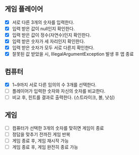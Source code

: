 ## 게임 플레이어
 - [x] 서로 다른 3개의 숫자를 입력한다.
 - [x] 입력 받은 값이 null인지 확인한다.
 - [x] 입력 받은 값이 정수(자연수)인지 확인한다.
 - [x] 입력 받은 숫자가 세 자리인지 확인한다.
 - [x] 입력 받은 숫자가 모두 서로 다른지 확인한다.
 - [x] 잘못된 값 받았을 시, IllegalArgumentException 발생 후 앱 종료

## 컴퓨터
 - [x] 1~9까지 서로 다른 임의의 수 3개를 선택한다.
 - [ ] 플레이어가 입력한 숫자와 자신의 숫자를 비교한다.
 - [ ] 비교 후, 힌트를 결과로 출력한다. (스트라이크, 볼, 낫싱)

## 게임
 - [ ] 컴퓨터가 선택한 3개의 숫자를 맞히면 게임이 종료
 - [ ] 정답을 맞추기 전까진 게임 반복
 - [ ] 게임 종료 후, 게임 재시작 가능
 - [ ] 게임 종료 후, 게임 완전히 종료 가능
